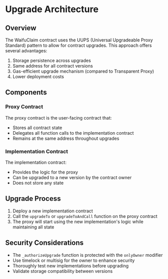 # Upgrade Architecture

## Overview

The WaifuClaim contract uses the UUPS (Universal Upgradeable Proxy Standard) pattern to allow for contract upgrades. This approach offers several advantages:

1. Storage persistence across upgrades
2. Same address for all contract versions
3. Gas-efficient upgrade mechanism (compared to Transparent Proxy)
4. Lower deployment costs

## Components

### Proxy Contract

The proxy contract is the user-facing contract that:
- Stores all contract state
- Delegates all function calls to the implementation contract
- Remains at the same address throughout upgrades

### Implementation Contract

The implementation contract:
- Provides the logic for the proxy
- Can be upgraded to a new version by the contract owner
- Does not store any state

## Upgrade Process

1. Deploy a new implementation contract
2. Call the `upgradeTo` or `upgradeToAndCall` function on the proxy contract
3. The proxy will start using the new implementation's logic while maintaining all state

## Security Considerations

- The `_authorizeUpgrade` function is protected with the `onlyOwner` modifier
- Use timelock or multisig for the owner to enhance security
- Thoroughly test new implementations before upgrading
- Validate storage compatibility between versions

